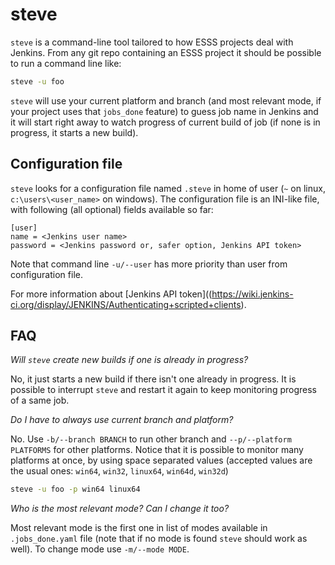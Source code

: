 steve
=================

`steve` is a command-line tool tailored to how ESSS projects deal with
Jenkins. From any git repo containing an ESSS project it should be
possible to run a command line like:

```bash
steve -u foo
```

`steve` will use your current platform and branch (and most relevant 
mode, if your project uses that `jobs_done` feature) to guess job name 
in Jenkins and it will start right away to watch progress of current 
build of job (if none is in progress, it starts a new build).

Configuration file
------------------

`steve` looks for a configuration file named `.steve` in home of user
 (`~` on linux, `c:\users\<user_name>` on windows). The configuration
 file is an INI-like file, with following (all optional) fields 
 available so far:
  
```
[user]
name = <Jenkins user name>
password = <Jenkins password or, safer option, Jenkins API token>
```

Note that command line `-u/--user` has more priority than user from
configuration file.

For more information about [Jenkins API token]((https://wiki.jenkins-ci.org/display/JENKINS/Authenticating+scripted+clients).

## FAQ

*Will `steve` create new builds if one is already in progress?*

No, it just starts a new build if there isn't one already in progress.
It is possible to interrupt `steve` and restart it again to keep
monitoring progress of a same job.

*Do I have to always use current branch and platform?*

No. Use `-b/--branch BRANCH` to run other branch and 
`--p/--platform PLATFORMS` for other platforms. Notice that it is
possible to monitor many platforms at once, by using space separated
values (accepted values are the usual ones: `win64`, `win32`, 
`linux64`, `win64d`, `win32d`)

```bash
steve -u foo -p win64 linux64
```

*Who is the most relevant mode? Can I change it too?*

Most relevant mode is the first one in list of modes available in
`.jobs_done.yaml` file (note that if no mode is found `steve` should
work as well). To change mode use `-m/--mode MODE`.
